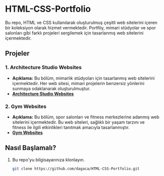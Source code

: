 # HTML-CSS-Portfolio
Bu repo, HTML ve CSS kullanılarak oluşturulmuş çeşitli web sitelerini içeren bir koleksiyon olarak hizmet vermektedir. Portföy, mimari stüdyolar ve spor salonları gibi farklı projeleri sergilemek için tasarlanmış web sitelerini içermektedir.


## Projeler

### 1. Architecture Studio Websites
   - **Açıklama:** Bu bölüm, mimarlık stüdyoları için tasarlanmış web sitelerini içermektedir. Her web sitesi, mimari projelerin benzersiz yönlerini sunmaya odaklanarak oluşturulmuştur. 
   - **[Architecture Studio Websites](Architecture%20Studio%20Websites)**

### 2. Gym Websites
   - **Açıklama:** Bu bölüm, spor salonları ve fitness merkezlerine adanmış web sitelerini içermektedir. Bu web siteleri, sağlıklı bir yaşam tarzını ve fitness ile ilgili etkinlikleri tanıtmak amacıyla tasarlanmıştır.
   - **[Gym Websites](Gym%20Websites)**


## Nasıl Başlamalı?

1. Bu repo'yu bilgisayarınıza klonlayın.
   ```bash
   git clone https://github.com/dagaca/HTML-CSS-Portfolio.git
